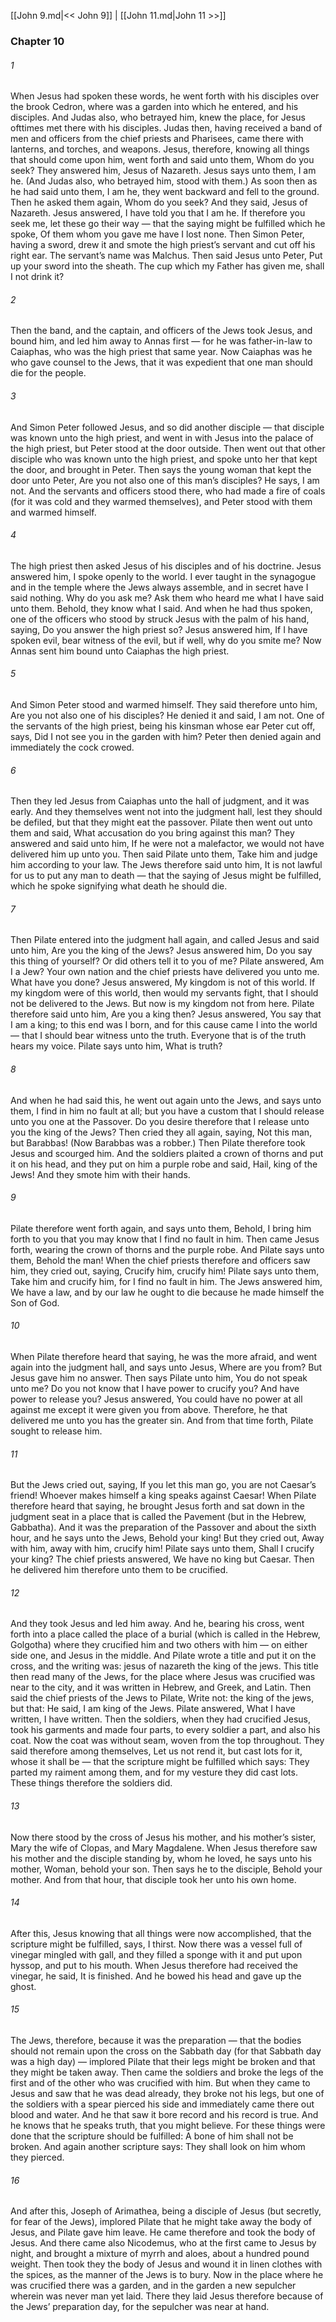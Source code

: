 [[John 9.md|<< John 9]]  |  [[John 11.md|John 11 >>]]

### Chapter 10
###### 1
When Jesus had spoken these words, he went forth with his disciples over the brook Cedron, where was a garden into which he entered, and his disciples. And Judas also, who betrayed him, knew the place, for Jesus ofttimes met there with his disciples. Judas then, having received a band of men and officers from the chief priests and Pharisees, came there with lanterns, and torches, and weapons. Jesus, therefore, knowing all things that should come upon him, went forth and said unto them, Whom do you seek? They answered him, Jesus of Nazareth. Jesus says unto them, I am he. (And Judas also, who betrayed him, stood with them.) As soon then as he had said unto them, I am he, they went backward and fell to the ground. Then he asked them again, Whom do you seek? And they said, Jesus of Nazareth. Jesus answered, I have told you that I am he. If therefore you seek me, let these go their way — that the saying might be fulfilled which he spoke, Of them whom you gave me have I lost none. Then Simon Peter, having a sword, drew it and smote the high priest’s servant and cut off his right ear. The servant’s name was Malchus. Then said Jesus unto Peter, Put up your sword into the sheath. The cup which my Father has given me, shall I not drink it?

###### 2
Then the band, and the captain, and officers of the Jews took Jesus, and bound him, and led him away to Annas first — for he was father-in-law to Caiaphas, who was the high priest that same year. Now Caiaphas was he who gave counsel to the Jews, that it was expedient that one man should die for the people.

###### 3
And Simon Peter followed Jesus, and so did another disciple — that disciple was known unto the high priest, and went in with Jesus into the palace of the high priest, but Peter stood at the door outside. Then went out that other disciple who was known unto the high priest, and spoke unto her that kept the door, and brought in Peter. Then says the young woman that kept the door unto Peter, Are you not also one of this man’s disciples? He says, I am not. And the servants and officers stood there, who had made a fire of coals (for it was cold and they warmed themselves), and Peter stood with them and warmed himself.

###### 4
The high priest then asked Jesus of his disciples and of his doctrine. Jesus answered him, I spoke openly to the world. I ever taught in the synagogue and in the temple where the Jews always assemble, and in secret have I said nothing. Why do you ask me? Ask them who heard me what I have said unto them. Behold, they know what I said. And when he had thus spoken, one of the officers who stood by struck Jesus with the palm of his hand, saying, Do you answer the high priest so? Jesus answered him, If I have spoken evil, bear witness of the evil, but if well, why do you smite me? Now Annas sent him bound unto Caiaphas the high priest.

###### 5
And Simon Peter stood and warmed himself. They said therefore unto him, Are you not also one of his disciples? He denied it and said, I am not. One of the servants of the high priest, being his kinsman whose ear Peter cut off, says, Did I not see you in the garden with him? Peter then denied again and immediately the cock crowed.

###### 6
Then they led Jesus from Caiaphas unto the hall of judgment, and it was early. And they themselves went not into the judgment hall, lest they should be defiled, but that they might eat the passover. Pilate then went out unto them and said, What accusation do you bring against this man? They answered and said unto him, If he were not a malefactor, we would not have delivered him up unto you. Then said Pilate unto them, Take him and judge him according to your law. The Jews therefore said unto him, It is not lawful for us to put any man to death — that the saying of Jesus might be fulfilled, which he spoke signifying what death he should die.

###### 7
Then Pilate entered into the judgment hall again, and called Jesus and said unto him, Are you the king of the Jews? Jesus answered him, Do you say this thing of yourself? Or did others tell it to you of me? Pilate answered, Am I a Jew? Your own nation and the chief priests have delivered you unto me. What have you done? Jesus answered, My kingdom is not of this world. If my kingdom were of this world, then would my servants fight, that I should not be delivered to the Jews. But now is my kingdom not from here. Pilate therefore said unto him, Are you a king then? Jesus answered, You say that I am a king; to this end was I born, and for this cause came I into the world — that I should bear witness unto the truth. Everyone that is of the truth hears my voice. Pilate says unto him, What is truth?

###### 8
And when he had said this, he went out again unto the Jews, and says unto them, I find in him no fault at all; but you have a custom that I should release unto you one at the Passover. Do you desire therefore that I release unto you the king of the Jews? Then cried they all again, saying, Not this man, but Barabbas! (Now Barabbas was a robber.) Then Pilate therefore took Jesus and scourged him. And the soldiers plaited a crown of thorns and put it on his head, and they put on him a purple robe and said, Hail, king of the Jews! And they smote him with their hands.

###### 9
Pilate therefore went forth again, and says unto them, Behold, I bring him forth to you that you may know that I find no fault in him. Then came Jesus forth, wearing the crown of thorns and the purple robe. And Pilate says unto them, Behold the man! When the chief priests therefore and officers saw him, they cried out, saying, Crucify him, crucify him! Pilate says unto them, Take him and crucify him, for I find no fault in him. The Jews answered him, We have a law, and by our law he ought to die because he made himself the Son of God.

###### 10
When Pilate therefore heard that saying, he was the more afraid, and went again into the judgment hall, and says unto Jesus, Where are you from? But Jesus gave him no answer. Then says Pilate unto him, You do not speak unto me? Do you not know that I have power to crucify you? And have power to release you? Jesus answered, You could have no power at all against me except it were given you from above. Therefore, he that delivered me unto you has the greater sin. And from that time forth, Pilate sought to release him.

###### 11
But the Jews cried out, saying, If you let this man go, you are not Caesar’s friend! Whoever makes himself a king speaks against Caesar! When Pilate therefore heard that saying, he brought Jesus forth and sat down in the judgment seat in a place that is called the Pavement (but in the Hebrew, Gabbatha). And it was the preparation of the Passover and about the sixth hour, and he says unto the Jews, Behold your king! But they cried out, Away with him, away with him, crucify him! Pilate says unto them, Shall I crucify your king? The chief priests answered, We have no king but Caesar. Then he delivered him therefore unto them to be crucified.

###### 12
And they took Jesus and led him away. And he, bearing his cross, went forth into a place called the place of a burial (which is called in the Hebrew, Golgotha) where they crucified him and two others with him — on either side one, and Jesus in the middle. And Pilate wrote a title and put it on the cross, and the writing was: jesus of nazareth the king of the jews. This title then read many of the Jews, for the place where Jesus was crucified was near to the city, and it was written in Hebrew, and Greek, and Latin. Then said the chief priests of the Jews to Pilate, Write not: the king of the jews, but that: He said, I am king of the Jews. Pilate answered, What I have written, I have written. Then the soldiers, when they had crucified Jesus, took his garments and made four parts, to every soldier a part, and also his coat. Now the coat was without seam, woven from the top throughout. They said therefore among themselves, Let us not rend it, but cast lots for it, whose it shall be — that the scripture might be fulfilled which says: They parted my raiment among them, and for my vesture they did cast lots. These things therefore the soldiers did.

###### 13
Now there stood by the cross of Jesus his mother, and his mother’s sister, Mary the wife of Clopas, and Mary Magdalene. When Jesus therefore saw his mother and the disciple standing by, whom he loved, he says unto his mother, Woman, behold your son. Then says he to the disciple, Behold your mother. And from that hour, that disciple took her unto his own home.

###### 14
After this, Jesus knowing that all things were now accomplished, that the scripture might be fulfilled, says, I thirst. Now there was a vessel full of vinegar mingled with gall, and they filled a sponge with it and put upon hyssop, and put to his mouth. When Jesus therefore had received the vinegar, he said, It is finished. And he bowed his head and gave up the ghost.

###### 15
The Jews, therefore, because it was the preparation — that the bodies should not remain upon the cross on the Sabbath day (for that Sabbath day was a high day) — implored Pilate that their legs might be broken and that they might be taken away. Then came the soldiers and broke the legs of the first and of the other who was crucified with him. But when they came to Jesus and saw that he was dead already, they broke not his legs, but one of the soldiers with a spear pierced his side and immediately came there out blood and water. And he that saw it bore record and his record is true. And he knows that he speaks truth, that you might believe. For these things were done that the scripture should be fulfilled: A bone of him shall not be broken. And again another scripture says: They shall look on him whom they pierced.

###### 16
And after this, Joseph of Arimathea, being a disciple of Jesus (but secretly, for fear of the Jews), implored Pilate that he might take away the body of Jesus, and Pilate gave him leave. He came therefore and took the body of Jesus. And there came also Nicodemus, who at the first came to Jesus by night, and brought a mixture of myrrh and aloes, about a hundred pound weight. Then took they the body of Jesus and wound it in linen clothes with the spices, as the manner of the Jews is to bury. Now in the place where he was crucified there was a garden, and in the garden a new sepulcher wherein was never man yet laid. There they laid Jesus therefore because of the Jews’ preparation day, for the sepulcher was near at hand.